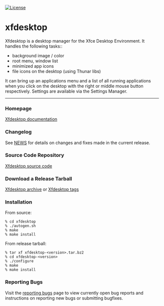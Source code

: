 [![License](https://img.shields.io/badge/License-GPL%20v2-blue.svg)](https://gitlab.xfce.org/xfce/xfdesktop/-/blob/master/COPYING)

# xfdesktop


Xfdesktop is a desktop manager for the Xfce Desktop Environment. It handles the following tasks::

  * background image / color
  * root menu, window list
  * minimized app icons
  * file icons on the desktop (using Thunar libs)

It can bring up an applications menu and a list of all running applications when you click on the desktop with the right or middle mouse button respectively. Settings are available via the Settings Manager.

----

### Homepage

[Xfdesktop documentation](https://docs.xfce.org/xfce/xfdesktop/start)

### Changelog

See [NEWS](https://gitlab.xfce.org/xfce/xfdesktop/-/blob/master/NEWS) for details on changes and fixes made in the current release.

### Source Code Repository

[Xfdesktop source code](https://gitlab.xfce.org/xfce/xfdesktop)

### Download a Release Tarball

[Xfdesktop archive](https://archive.xfce.org/src/xfce/xfdesktop)
    or
[Xfdesktop tags](https://gitlab.xfce.org/xfce/xfdesktop/-/tags)

### Installation

From source: 

    % cd xfdesktop
    % ./autogen.sh
    % make
    % make install

From release tarball:

    % tar xf xfdesktop-<version>.tar.bz2
    % cd xfdesktop-<version>
    % ./configure
    % make
    % make install

### Reporting Bugs

Visit the [reporting bugs](https://docs.xfce.org/xfce/xfdesktop/bugs) page to view currently open bug reports and instructions on reporting new bugs or submitting bugfixes.

